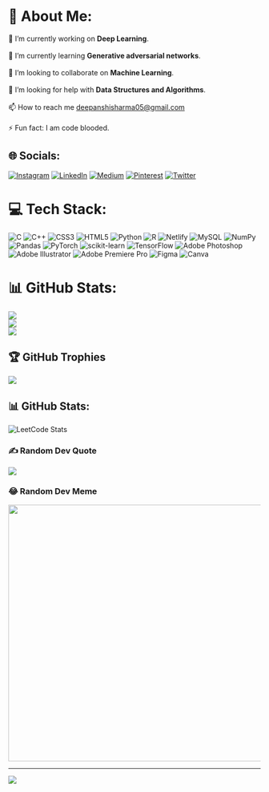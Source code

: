 # 💫 About Me:
🔭 I’m currently working on **Deep Learning**.<br><br>🌱 I’m currently learning **Generative adversarial networks**.<br><br>👯 I’m looking to collaborate on **Machine Learning**.<br><br>🤝 I’m looking for help with **Data Structures and Algorithms**.<br><br>📫 How to reach me deepanshisharma05@gmail.com<br><br>⚡ Fun fact: I am code blooded.


## 🌐 Socials:
[![Instagram](https://img.shields.io/badge/Instagram-%23E4405F.svg?logo=Instagram&logoColor=white)](https://instagram.com/perks_of_being_dee) [![LinkedIn](https://img.shields.io/badge/LinkedIn-%230077B5.svg?logo=linkedin&logoColor=white)](https://linkedin.com/in/deepanshi-sharma05) [![Medium](https://img.shields.io/badge/Medium-12100E?logo=medium&logoColor=white)](https://medium.com/@deecodes) [![Pinterest](https://img.shields.io/badge/Pinterest-%23E60023.svg?logo=Pinterest&logoColor=white)](https://pinterest.com/deepanshiisharma) [![Twitter](https://img.shields.io/badge/Twitter-%231DA1F2.svg?logo=Twitter&logoColor=white)](https://twitter.com/restlessquantum) 

# 💻 Tech Stack:
![C](https://img.shields.io/badge/c-%2300599C.svg?style=for-the-badge&logo=c&logoColor=white) ![C++](https://img.shields.io/badge/c++-%2300599C.svg?style=for-the-badge&logo=c%2B%2B&logoColor=white) ![CSS3](https://img.shields.io/badge/css3-%231572B6.svg?style=for-the-badge&logo=css3&logoColor=white) ![HTML5](https://img.shields.io/badge/html5-%23E34F26.svg?style=for-the-badge&logo=html5&logoColor=white) ![Python](https://img.shields.io/badge/python-3670A0?style=for-the-badge&logo=python&logoColor=ffdd54) ![R](https://img.shields.io/badge/r-%23276DC3.svg?style=for-the-badge&logo=r&logoColor=white) ![Netlify](https://img.shields.io/badge/netlify-%23000000.svg?style=for-the-badge&logo=netlify&logoColor=#00C7B7) ![MySQL](https://img.shields.io/badge/mysql-%2300f.svg?style=for-the-badge&logo=mysql&logoColor=white) ![NumPy](https://img.shields.io/badge/numpy-%23013243.svg?style=for-the-badge&logo=numpy&logoColor=white) ![Pandas](https://img.shields.io/badge/pandas-%23150458.svg?style=for-the-badge&logo=pandas&logoColor=white) ![PyTorch](https://img.shields.io/badge/PyTorch-%23EE4C2C.svg?style=for-the-badge&logo=PyTorch&logoColor=white) ![scikit-learn](https://img.shields.io/badge/scikit--learn-%23F7931E.svg?style=for-the-badge&logo=scikit-learn&logoColor=white) ![TensorFlow](https://img.shields.io/badge/TensorFlow-%23FF6F00.svg?style=for-the-badge&logo=TensorFlow&logoColor=white) ![Adobe Photoshop](https://img.shields.io/badge/adobephotoshop-%2331A8FF.svg?style=for-the-badge&logo=adobephotoshop&logoColor=white) ![Adobe Illustrator](https://img.shields.io/badge/adobeillustrator-%23FF9A00.svg?style=for-the-badge&logo=adobeillustrator&logoColor=white) ![Adobe Premiere Pro](https://img.shields.io/badge/Adobe%20Premiere%20Pro-9999FF.svg?style=for-the-badge&logo=Adobe%20Premiere%20Pro&logoColor=white) 	![Figma](https://img.shields.io/badge/figma-%23F24E1E.svg?style=for-the-badge&logo=figma&logoColor=white) ![Canva](https://img.shields.io/badge/Canva-%2300C4CC.svg?style=for-the-badge&logo=Canva&logoColor=white)
# 📊 GitHub Stats:
![](https://github-readme-stats.vercel.app/api?username=deecodess&theme=dark&hide_border=false&include_all_commits=true&count_private=true)<br/>
![](https://github-readme-streak-stats.herokuapp.com/?user=deecodess&theme=dark&hide_border=false)<br/>
![](https://github-readme-stats.vercel.app/api/top-langs/?username=deecodess&theme=dark&hide_border=false&include_all_commits=true&count_private=true&layout=compact)

## 🏆 GitHub Trophies
![](https://github-profile-trophy.vercel.app/?username=deecodess&theme=radical&no-frame=false&no-bg=false&margin-w=4)

## 📊 GitHub Stats:
![LeetCode Stats](https://leetcard.jacoblin.cool/deecodes?theme=dark&font=Denk%20One)

### ✍️ Random Dev Quote
![](https://quotes-github-readme.vercel.app/api?type=horizontal&theme=radical)

### 😂 Random Dev Meme
<img src="https://random-memer.herokuapp.com/" width="512px"/>

---
[![](https://visitcount.itsvg.in/api?id=deecodess&icon=0&color=0)](https://visitcount.itsvg.in)


